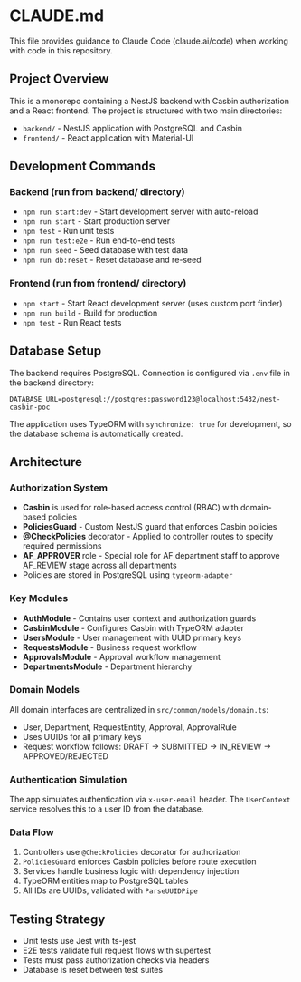 # CLAUDE.md

This file provides guidance to Claude Code (claude.ai/code) when working with code in this repository.

## Project Overview

This is a monorepo containing a NestJS backend with Casbin authorization and a React frontend. The project is structured with two main directories:
- `backend/` - NestJS application with PostgreSQL and Casbin
- `frontend/` - React application with Material-UI

## Development Commands

### Backend (run from backend/ directory)
- `npm run start:dev` - Start development server with auto-reload
- `npm run start` - Start production server
- `npm test` - Run unit tests
- `npm run test:e2e` - Run end-to-end tests
- `npm run seed` - Seed database with test data
- `npm run db:reset` - Reset database and re-seed

### Frontend (run from frontend/ directory)
- `npm start` - Start React development server (uses custom port finder)
- `npm run build` - Build for production
- `npm test` - Run React tests

## Database Setup

The backend requires PostgreSQL. Connection is configured via `.env` file in the backend directory:
```
DATABASE_URL=postgresql://postgres:password123@localhost:5432/nest-casbin-poc
```

The application uses TypeORM with `synchronize: true` for development, so the database schema is automatically created.

## Architecture

### Authorization System
- **Casbin** is used for role-based access control (RBAC) with domain-based policies
- **PoliciesGuard** - Custom NestJS guard that enforces Casbin policies
- **@CheckPolicies** decorator - Applied to controller routes to specify required permissions
- **AF_APPROVER** role - Special role for AF department staff to approve AF_REVIEW stage across all departments
- Policies are stored in PostgreSQL using `typeorm-adapter`

### Key Modules
- **AuthModule** - Contains user context and authorization guards
- **CasbinModule** - Configures Casbin with TypeORM adapter
- **UsersModule** - User management with UUID primary keys
- **RequestsModule** - Business request workflow
- **ApprovalsModule** - Approval workflow management
- **DepartmentsModule** - Department hierarchy

### Domain Models
All domain interfaces are centralized in `src/common/models/domain.ts`:
- User, Department, RequestEntity, Approval, ApprovalRule
- Uses UUIDs for all primary keys
- Request workflow follows: DRAFT → SUBMITTED → IN_REVIEW → APPROVED/REJECTED

### Authentication Simulation
The app simulates authentication via `x-user-email` header. The `UserContext` service resolves this to a user ID from the database.

### Data Flow
1. Controllers use `@CheckPolicies` decorator for authorization
2. `PoliciesGuard` enforces Casbin policies before route execution
3. Services handle business logic with dependency injection
4. TypeORM entities map to PostgreSQL tables
5. All IDs are UUIDs, validated with `ParseUUIDPipe`

## Testing Strategy
- Unit tests use Jest with ts-jest
- E2E tests validate full request flows with supertest
- Tests must pass authorization checks via headers
- Database is reset between test suites